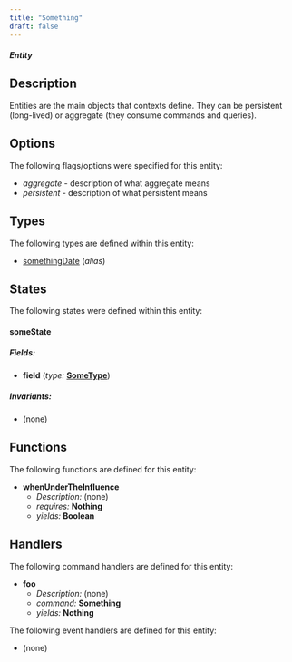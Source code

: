 ```yaml
---
title: "Something"
draft: false
---
```


#### _Entity_

## Description
Entities are the main objects that contexts define. They can be 
persistent (long-lived) or aggregate (they consume commands and queries).

## Options
The following flags/options were specified for this entity:

  * _aggregate_ - description of what aggregate means
  * _persistent_ - description of what persistent means

## Types
The following types are defined within this entity:

  * [somethingDate](types/somethingDate) (_alias_)

## States
The following states were defined within this entity:

#### someState
##### Fields:

  * **field** (_type:_ [**SomeType**](/everything/types/sometype))

##### Invariants:

  * (none)

## Functions
The following functions are defined for this entity:

  * **whenUnderTheInfluence**
    * _Description:_ (none)
    * _requires:_ **Nothing**
    * _yields:_ **Boolean**

## Handlers
The following command handlers are defined for this entity:

  * **foo**
    * _Description:_ (none)
    * _command:_ **Something**
    * _yields:_ **Nothing**

The following event handlers are defined for this entity:

  * (none)
